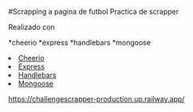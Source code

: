 #Scrapping a pagina de futbol
Practica de scrapper

Realizado con 

  *cheerio
  *express
  *handlebars
  *mongoose
    <li><a target="_blank" href="https://cheerio.js.org/">Cheerio</a></li>
    <li><a target="_blank" href="https://expressjs.com/es/">Express</a></li>
    <li><a target="_blank" href="https://handlebarsjs.com/">Handlebars</a></li>
    <li><a target="_blank" href="https://mongoosejs.com/">Mongoose</a></li> 
  
https://challengescrapper-production.up.railway.app/
